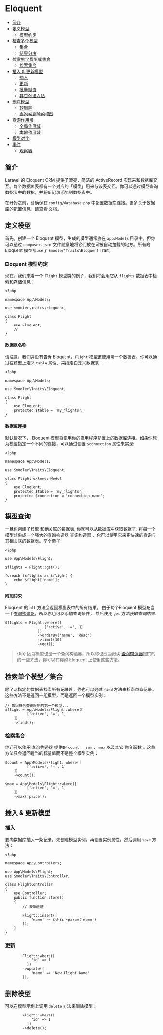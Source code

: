 # Eloquent

- [简介](#introduction)
- [定义模型](#defining-models)
    - [模型约定](#eloquent-model-conventions)
- [检查多个模型](#retrieving-models)
    - [集合](#collections)
    - [结果分块](#chunking-results)
- [检索单个模型或集合](#retrieving-single-models)
    - [检索集合](#retrieving-aggregates)
- [插入 & 更新模型](#inserting-and-updating-models)
    - [插入](#inserts)
    - [更新](#updates)
    - [批量赋值](#mass-assignment)
    - [其它创建方法](#other-creation-methods)
- [删除模型](#deleting-models)
    - [软删除](#soft-deleting)
    - [查询被删除的模型](#querying-soft-deleted-models)
- [查询作用域](#query-scopes)
    - [全局作用域](#global-scopes)
    - [本地作用域](#local-scopes)
- [模型对比](#comparing-models)
- [事件](#events)
    - [观察器](#observers)

<a name="introduction"></a>
## 简介

Laravel 的 Eloquent ORM 提供了漂亮、简洁的 ActiveRecord 实现来和数据库交互。每个数据库表都有一个对应的「模型」用来与该表交互。你可以通过模型查询数据表中的数据，并将新记录添加到数据表中。

在开始之前，请确保在 `config/database.php` 中配置数据库连接。更多关于数据库的配置信息，请查看 [文档](/docs/{{version}}/database#configuration)。

<a name="defining-models"></a>
## 定义模型

首先，创建一个 Eloquent 模型，生成的模型通常放在 `app\Models` 目录中，但你可以通过 `composer.json` 文件随意地将它们放在可被自动加载的地方。所有的 Eloquent 模型都`use`了 `Smooler\Traits\Eloquent` Trait。


<a name="eloquent-model-conventions"></a>
### Eloquent 模型约定

现在，我们来看一个 `Flight` 模型类的例子，我们将会用它从 `flights` 数据表中检索和存储信息：

    <?php

    namespace App\Models;

    use Smooler\Traits\Eloquent;

    class Flight
    {
        use Eloquent;
        //
    }

#### 数据表名称

请注意，我们并没有告诉 Eloquent，`Flight` 模型该使用哪一个数据表。你可以通过在模型上定义 `table` 属性，来指定自定义数据表：

    <?php

    namespace App\Models;

    use Smooler\Traits\Eloquent;

    class Flight
    {
        use Eloquent;
        protected $table = 'my_flights';
    }


#### 数据库连接

默认情况下， Eloquent 模型将使用你的应用程序配置上的数据库连接。如果你想为模型指定一个不同的连接，可以通过设置 `$connection` 属性来实现:

    <?php

    namespace App\Models;

    use Smooler\Traits\Eloquent;

    class Flight extends Model
    {
        use Eloquent;
        protected $table = 'my_flights';
        protected $connection = 'connection-name';
    }

<a name="retrieving-models"></a>
## 模型查询

一旦你创建了模型 [和他关联的数据表](/docs/{{version}}/migrations#writing-migrations), 你就可以从数据库中获取数据了. 将每一个模型想象成一个强大的查询构造器 [查询构造器](/docs/{{version}}/queries) ，你可以使用它来更快速的查询与其相关联的数据表。举个栗子:

    <?php

    use App\Models\Flight;

    $flights = Flight::get();

    foreach ($flights as $flight) {
        echo $flight['name'];
    }

#### 附加约束

Eloquent  的 `all` 方法会返回模型表中的所有结果。 由于每个Eloquent 模型充当一个[查询构造器](/docs/{{version}}/queries)，所以你也可以添加查询条件， 然后使用 `get` 方法获取查询结果:

    $flights = Flight::where([
                      ['active', '=', 1]
                   ])
                   ->orderBy('name', 'desc')
                   ->limit(10)
                   ->get();

> {tip} 因为模型也是一个查询构造器，所以你也应当阅读 [查询构造器](/docs/{{version}}/queries)提供的的一些方法，你可以在你的 Eloquent 上使用这些方法。



<a name="retrieving-single-models"></a>
## 检索单个模型／集合

除了从指定的数据表检索所有记录外，你也可以通过 `find` 方法来检索单条记录。这些方法不是返回一组模型，而是返回一个模型实例：

    // 取回符合查询限制的第一个模型...
    $flight = App\Models\Flight::where([
              ['active', '=', 1]
        ])
        ->find();


<a name="retrieving-aggregates"></a>
### 检索集合

你还可以使用 [查询构造器](/docs/{{version}}/queries) 提供的 `count` 、 `sum` 、 `max` 以及其它 [聚合函数](/docs/{{version}}/queries#aggregates) 。这些方法只会返回适当的标量值而不是整个模型实例：

    $count = App\Models\Flight::where([
              ['active', '=', 1]
        ])
        ->count();

    $max = App\Models\Flight::where([
              ['active', '=', 1]
        ])
        ->max('price');

<a name="inserting-and-updating-models"></a>
## 插入 & 更新模型



<a name="inserts"></a>
### 插入

要向数据库插入一条记录，先创建模型实例，再设置实例属性，然后调用 `save` 方法：

    <?php

    namespace App\Controllers;

    use App\Models\Flight;
    use Smooler\Traits\Controller;

    class FlightController
    {
        use Controller;
        public function store()
        {
            // 表单验证

            Flight::insert([
                'name' => $this->param('name')
            ]);
        }
    }



<a name="updates"></a>
### 更新


            Flight::where([
                'id' => 1
              ])
            ->update([
                'name' => 'New Flight Name'
            ]);












<a name="deleting-models"></a>
## 删除模型

可以在模型示例上调用 `delete` 方法来删除模型：

            Flight::where([
                'id' => 1
              ])
            ->delete();
